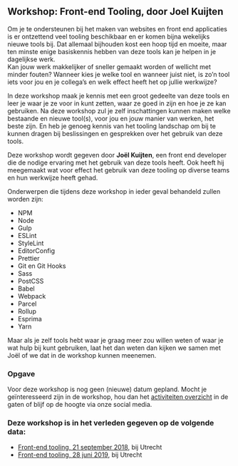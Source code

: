 <h2>Workshop: Front-end Tooling, door Joel Kuijten</h2>
<p>Om je te ondersteunen bij het maken van websites en front end applicaties is er ontzettend veel tooling beschikbaar en er komen bijna wekelijks nieuwe tools bij. Dat allemaal bijhouden kost een hoop tijd en moeite, maar ten minste enige basiskennis hebben van deze tools kan je helpen in je dagelijkse werk. <br>Kan jouw werk makkelijker of sneller gemaakt worden of wellicht met minder fouten? Wanneer kies je welke tool en wanneer juist niet, is zo’n tool iets voor jou en je collega’s en welk effect heeft het op jullie werkwijze?</p>
<p>In deze workshop maak je kennis met een groot gedeelte van deze tools en leer je waar je ze voor in kunt zetten, waar ze goed in zijn en hoe je ze kan gebruiken. Na deze workshop zul je zelf inschattingen kunnen maken welke bestaande en nieuwe tool(s), voor jou en jouw manier van werken, het beste zijn. En heb je genoeg kennis van het tooling landschap om bij te kunnen dragen bij beslissingen en gesprekken over het gebruik van deze tools.</p>
<p>Deze workshop wordt gegeven door <strong>Joël Kuijten</strong>, een front end developer die de nodige ervaring met het gebruik van deze tools heeft. Ook heeft hij meegemaakt wat voor effect het gebruik van deze tooling op diverse teams en hun werkwijze heeft gehad.</p>
<p>Onderwerpen die tijdens deze workshop in ieder geval behandeld zullen worden zijn:</p>
<ul>
<li>NPM</li>
<li>Node</li>
<li>Gulp</li>
<li>ESLint</li>
<li>StyleLint</li>
<li>EditorConfig</li>
<li>Prettier</li>
<li>Git en Git Hooks</li>
<li>Sass</li>
<li>PostCSS</li>
<li>Babel</li>
<li>Webpack</li>
<li>Parcel</li>
<li>Rollup</li>
<li>Esprima</li>
<li>Yarn</li>
</ul>
<p>Maar als je zelf tools hebt waar je graag meer zou willen weten of waar je wat hulp bij kunt gebruiken, laat het dan weten dan kijken we samen met Joël of we dat in de workshop kunnen meenemen.</p>
<h3>Opgave</h3>
<p>Voor deze workshop is nog geen (nieuwe) datum gepland. Mocht je geïnteresseerd zijn in de workshop, hou dan het <a href="/nl/activiteiten/">activiteiten overzicht</a> in de gaten of blijf op de hoogte via onze social media.</p>
<h3>Deze workshop is in het verleden gegeven op de volgende data: </h3>
<ul>
<li><a href="/nl/workshop-archief/workshop-tooling-door-joel-kuijten/front-end-tooling">Front-end tooling, 21 september 2018</a>, bij Utrecht</li>
<li><a href="/nl/workshop-archief/workshop-tooling-door-joel-kuijten/front-end-tooling-28-juni-2019">Front-end tooling, 28 juni 2019</a>, bij Utrecht</li>
</ul>
